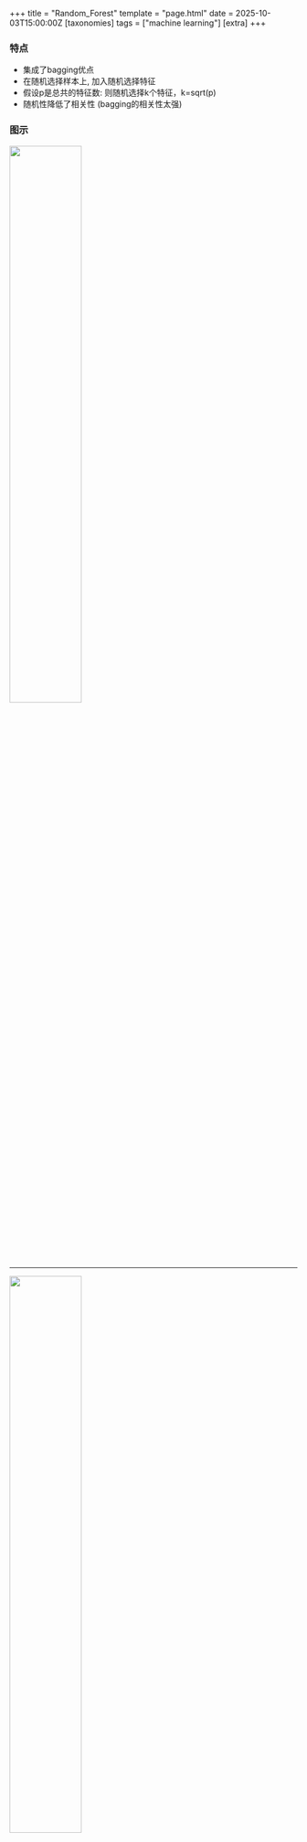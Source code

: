 +++
title = "Random_Forest"
template = "page.html"
date = 2025-10-03T15:00:00Z
[taxonomies]
tags = ["machine learning"]
[extra]
+++

### 特点
- 集成了bagging优点
- 在随机选择样本上, 加入随机选择特征
- 假设p是总共的特征数: 则随机选择k个特征，k=sqrt(p)
- 随机性降低了相关性 (bagging的相关性太强)



### 图示

<img src="/images/random_forest02.png" style="width: 50%">

---

<img src="/images/random_forest01.png" style="width: 50%">

